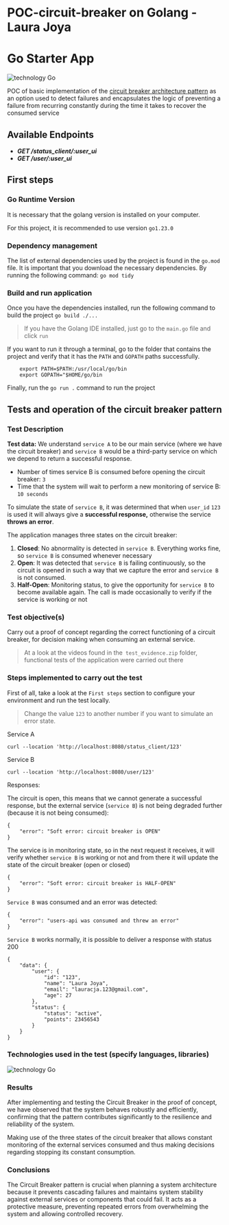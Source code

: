 # POC-circuit-breaker on Golang - Laura Joya

# Go Starter App

![technology Go](https://img.shields.io/badge/technology-go-blue.svg)

POC of basic implementation of the [circuit breaker architecture pattern](https://apiumhub.com/es/tech-blog-barcelona/patron-circuit-breaker/) as an option used to detect failures and encapsulates the logic of preventing a failure from recurring constantly during the time it takes to recover the consumed service

## Available Endpoints

* **_GET /status_client/:user_ui_**
* **_GET /user/:user_ui_**

## First steps

### Go Runtime Version

It is necessary that the golang version is installed on your computer.

For this project, it is recommended to use version `go1.23.0`

### Dependency management

The list of external dependencies used by the project is found in the `go.mod` file. 
It is important that you download the necessary dependencies. By running the following command: `go mod tidy`

### Build and run application

Once you have the dependencies installed, run the following command to build the project `go build ./...`

> If you have the Golang IDE installed, just go to the `main.go` file and click `run`


If you want to run it through a terminal, go to the folder that contains the project and verify that it has the `PATH` and `GOPATH` paths successfully.

```
    export PATH=$PATH:/usr/local/go/bin
    export GOPATH="$HOME/go/bin
```

Finally, run the `go run .` command to run the project

## Tests and operation of the circuit breaker pattern

### Test Description

**Test data:**
We understand `service A` to be our main service (where we have the circuit breaker) and `service B` would be a third-party service on which we depend to return a successful response.

- Number of times service B is consumed before opening the circuit breaker: `3`
- Time that the system will wait to perform a new monitoring of service B: `10 seconds`


To simulate the state of `service B`, it was determined that when `user_id` `123` is used it will always give a **successful response,** otherwise the service **throws an error**.

The application manages three states on the circuit breaker:
1. **Closed**: No abnormality is detected in `service B`. Everything works fine, so `service B` is consumed whenever necessary
2. **Open**: It was detected that `service B` is failing continuously, so the circuit is opened in such a way that we capture the error and `service B` is not consumed.
3. **Half-Open**: Monitoring status, to give the opportunity for `service B` to become available again. The call is made occasionally to verify if the service is working or not

### Test objective(s)
Carry out a proof of concept regarding the correct functioning of a circuit breaker, for decision making when consuming an external service.

> At a look at the videos found in the` test_evidence.zip` folder, functional tests of the application were carried out there

### Steps implemented to carry out the test
First of all, take a look at the `First steps` section to configure your environment and run the test locally.

> Change the value `123` to another number if you want to simulate an error state.

Service A

```
curl --location 'http://localhost:8080/status_client/123'
```

Service B

```
curl --location 'http://localhost:8080/user/123'
```

Responses:

The circuit is open, this means that we cannot generate a successful response, but the external service (`service B`) is not being degraded further (because it is not being consumed):
```
{
    "error": "Soft error: circuit breaker is OPEN"
}
```

The service is in monitoring state, so in the next request it receives, it will verify whether `service B` is working or not and from there it will update the state of the circuit breaker (open or closed)
```
{
    "error": "Soft error: circuit breaker is HALF-OPEN"
}

```
`Service B` was consumed and an error was detected:

```
{
    "error": "users-api was consumed and threw an error"
}
```

`Service B` works normally, it is possible to deliver a response with status 200
```
{
    "data": {
        "user": {
            "id": "123",
            "name": "Laura Joya",
            "email": "lauracja.123@gmail.com",
            "age": 27
        },
        "status": {
            "status": "active",
            "points": 23456543
        }
    }
}
```
### Technologies used in the test (specify languages, libraries)

![technology Go](https://img.shields.io/badge/technology-go-blue.svg)

### Results

After implementing and testing the Circuit Breaker in the proof of concept, we have observed that the system behaves robustly and efficiently, confirming that the pattern contributes significantly to the resilience and reliability of the system.

Making use of the three states of the circuit breaker that allows constant monitoring of the external services consumed and thus making decisions regarding stopping its constant consumption.

### Conclusions
The Circuit Breaker pattern is crucial when planning a system architecture because it prevents cascading failures and maintains system stability against external services or components that could fail. It acts as a protective measure, preventing repeated errors from overwhelming the system and allowing controlled recovery.